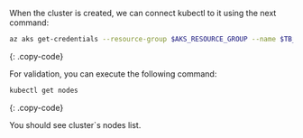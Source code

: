 When the cluster is created, we can connect kubectl to it using the next command:

```bash
az aks get-credentials --resource-group $AKS_RESOURCE_GROUP --name $TB_CLUSTER_NAME
```

{: .copy-code}

For validation, you can execute the following command:

```bash
kubectl get nodes
```

{: .copy-code}

You should see cluster`s nodes list.